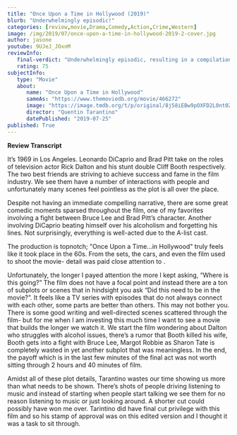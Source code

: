 ```yaml
---
title: "Once Upon a Time in Hollywood (2019)"
blurb: "Underwhelmingly episodic!"
categories: [review,movie,Drama,Comedy,Action,Crime,Western]
image: /img/2019/07/once-upon-a-time-in-hollywood-2019-2-cover.jpg
author: jasone
youtube: 9UJeJ_JOxnM
reviewInfo:
   final-verdict: "Underwhelmingly episodic, resulting in a compilation of scenes that, despite having some good moments, lack a fully developed captivating story that pays off."
   rating: 75
subjectInfo:
   type: "Movie"
   about:
      name: "Once Upon a Time in Hollywood"
      sameAs: "https://www.themoviedb.org/movie/466272"
      image: "https://image.tmdb.org/t/p/original/8j58iEBw9pOXFD2L0nt0ZXeHviB.jpg"
      director: "Quentin Tarantino"
      datePublished: "2019-07-25"
published: True
---
```


<b>Review Transcript</b>

It’s 1969 in Los Angeles. Leonardo DiCaprio and Brad Pitt take on the roles of television actor Rick Dalton and his stunt double Cliff Booth respectively. The two best friends are striving to achieve success and fame in the film industry. We see them have a number of interactions with people and unfortunately many scenes feel pointless as the plot is all over the place.

Despite not having an immediate compelling narrative, there are some great comedic moments sparsed throughout the film, one of my favorites involving a fight between Bruce Lee and Brad Pitt’s character. Another involving DiCaprio beating himself over his alcoholism and forgetting his lines. Not surprisingly, everything is well-acted due to the A-list cast.

The production is topnotch; "Once Upon a Time...in Hollywood" truly feels like it took place in the 60s. From the sets, the cars, and even the film used to shoot the movie- detail was paid close attention to .

Unfortunately, the longer I payed attention the more I kept asking, “Where is this going?” The film does not have a focal point and instead there are a ton of subplots or scenes that in hindsight you ask “Did this need to be in the movie?”. It feels like a TV series with episodes that do not always connect with each other, some parts are better than others. This may not bother you. There is some good writing and well-directed scenes scattered through the film- but for me when I am investing this much time I want to see a movie that builds the longer we watch it. We start the film wondering about Dalton who struggles with alcohol issues, there’s a rumor that Booth killed his wife, Booth gets into a fight with Bruce Lee, Margot Robbie as Sharon Tate is completely wasted in yet another subplot that was meaningless. In the end, the payoff which is in the last few minutes of the final act was not worth sitting through 2 hours and 40 minutes of film.

Amidst all of these plot details, Tarantino wastes our time showing us more than what needs to be shown. There’s shots of people driving listening to music and instead of starting when people start talking we see them for no reason listening to music or just looking around. A shorter cut could possibly have won me over. Tarintino did have final cut privilege with this film and so his stamp of approval was on this edited version and I thought it was a task to sit through.


